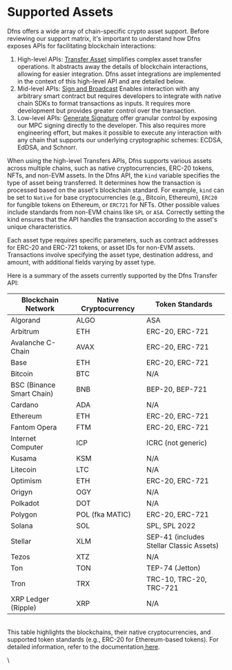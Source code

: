 # Supported Assets

Dfns offers a wide array of chain-specific crypto asset support.  Before reviewing our support matrix, it's important to understand how Dfns exposes APIs for facilitating blockchain interactions:

1. High-level APIs: [Transfer Asset](https://docs.dfns.co/d/api-docs/wallets/transfer-asset-from-wallet) simplifies complex asset transfer operations. It abstracts away the details of blockchain interactions, allowing for easier integration. Dfns asset integrations are implemented in the context of this high-level API and are detailed below.
2. Mid-level APIs: [Sign and Broadcast](https://docs.dfns.co/d/api-docs/wallets/broadcast-transaction-from-wallet) Enables interaction with any arbitrary smart contract but requires developers to integrate with native chain SDKs to format transactions as inputs. It requires more development but provides greater control over the transaction.
3. Low-level APIs: [Generate Signature](https://docs.dfns.co/d/api-docs/wallets/generate-signature-from-wallet) offer granular control by exposing our MPC signing directly to the developer.  This also requires more engineering effort, but makes it possible to execute any interaction with any chain that supports our underlying cryptographic schemes: ECDSA, EdDSA, and Schnorr.

When using the high-level Transfers APIs, Dfns supports various assets across multiple chains, such as native cryptocurrencies, ERC-20 tokens, NFTs, and non-EVM assets. In the Dfns API, the `kind` variable specifies the type of asset being transferred. It determines how the transaction is processed based on the asset's blockchain standard. For example, `kind` can be set to `Native` for base cryptocurrencies (e.g., Bitcoin, Ethereum), `ERC20` for fungible tokens on Ethereum, or `ERC721` for NFTs. Other possible values include standards from non-EVM chains like `SPL` or `ASA`. Correctly setting the kind ensures that the API handles the transaction according to the asset's unique characteristics.&#x20;

Each asset type requires specific parameters, such as contract addresses for ERC-20 and ERC-721 tokens, or asset IDs for non-EVM assets. Transactions involve specifying the asset type, destination address, and amount, with additional fields varying by asset type. &#x20;

Here is a summary of the assets currently supported by the Dfns Transfer API:&#x20;

| **Blockchain Network**    | **Native Cryptocurrency** | **Token Standards**                      |
| ------------------------- | ------------------------- | ---------------------------------------- |
| Algorand                  | ALGO                      | ASA                                      |
| Arbitrum                  | ETH                       | ERC-20, ERC-721                          |
| Avalanche C-Chain         | AVAX                      | ERC-20, ERC-721                          |
| Base                      | ETH                       | ERC-20, ERC-721                          |
| Bitcoin                   | BTC                       | N/A                                      |
| BSC (Binance Smart Chain) | BNB                       | BEP-20, BEP-721                          |
| Cardano                   | ADA                       | N/A                                      |
| Ethereum                  | ETH                       | ERC-20, ERC-721                          |
| Fantom Opera              | FTM                       | ERC-20, ERC-721                          |
| Internet Computer         | ICP                       | ICRC (not generic)                       |
| Kusama                    | KSM                       | N/A                                      |
| Litecoin                  | LTC                       | N/A                                      |
| Optimism                  | ETH                       | ERC-20, ERC-721                          |
| Origyn                    | OGY                       | N/A                                      |
| Polkadot                  | DOT                       | N/A                                      |
| Polygon                   | POL (fka MATIC)           | ERC-20, ERC-721                          |
| Solana                    | SOL                       | SPL, SPL 2022                            |
| Stellar                   | XLM                       | SEP-41 (includes Stellar Classic Assets) |
| Tezos                     | XTZ                       | N/A                                      |
| Ton                       | TON                       | TEP-74 (Jetton)                          |
| Tron                      | TRX                       | TRC-10, TRC-20, TRC-721                  |
| XRP Ledger (Ripple)       | XRP                       | N/A                                      |

\
This table highlights the blockchains, their native cryptocurrencies, and supported token standards (e.g., ERC-20 for Ethereum-based tokens).  For detailed information, refer to the documentation[ here](https://docs.dfns.co/d/api-docs/wallets/transfer-asset-from-wallet).

\
